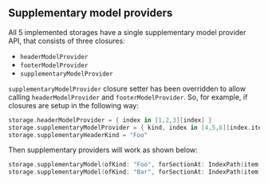 ## Supplementary model providers

All 5 implemented storages have a single supplementary model provider API, that consists of three closures:

* `headerModelProvider`
* `footerModelProvider`
* `supplementaryModelProvider`

`supplementaryModelProvider` closure setter has been overridden to allow calling `headerModelProvider` and `footerModelProvider`. So, for example, if closures are setup in the following way:

```swift
storage.headerModelProvider = { index in [1,2,3][index] }
storage.supplementaryModelProvider = { kind, index in [4,5,6][index.item] }
storage.supplementaryHeaderKind = "Foo"
```

Then supplementary providers will work as shown below:

```swift
storage.supplementaryModel(ofKind: "Foo", forSectionAt: IndexPath(item: 0, section:0)) // 1
storage.supplementaryModel(ofKind: "Bar", forSectionAt: IndexPath(item: 0, section:0)) // 4
```
